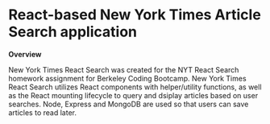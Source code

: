 # React-based New York Times Article Search application

**Overview**

New York Times React Search was created for the NYT React Search homework assignment for Berkeley Coding Bootcamp. New York Times React Search utilizes React components with helper/utility functions, as well as the React mounting lifecycle to query and dsiplay articles based on user searches. Node, Express and MongoDB are used so that users can save articles to read later.
